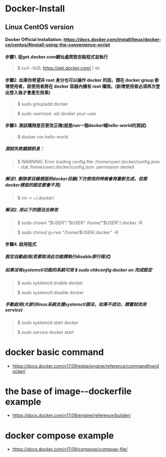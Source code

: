 # Docker-Install
## Linux CentOS version
#### Docker Official Installation: https://docs.docker.com/install/linux/docker-ce/centos/#install-using-the-convenience-script

#### 步驟1. 從get.docker.com網址處爬取安裝程式並執行
> $ curl -fsSL https://get.docker.com/ | sh

#### 步驟2. 如果你希望非 root 身分也可以操作 docker 的話，請在 docker group 新增使用者，該使用者將在 docker 容器內擁有 root 權限。(新增使用者必須再次登出登入後才會產生效果)
> $ sudo groupadd docker

> $ sudo usermod -aG docker your-user

#### 步驟3. 測試權限是否更改正確(就是run一個docker喊hello-world的測試)
> $ docker run hello-world

##### 測試失敗錯誤訊息：
> $ WARNING: Error loading config file: /home/user/.docker/config.json - stat /home/user/.docker/config.json: permission denied

##### 解法1. 刪除家目錄裡面的docker目錄(下次使用的時候會再重新生成，但是docker裡面的設定都會不見)
> $ rm -r ~/.docker/ 

##### 解法2. 用以下的語法去修改 
> $ sudo chown "$USER":"$USER" /home/"$USER"/.docker -R

> $ sudo chmod g+rwx "/home/$USER/.docker" -R

#### 步驟4. 啟用程式

##### 設定自動啟用(若要取消此功能請執行disable那行程式)
##### 如果沒有systemctl功能的系統可用 $ sudo chkconfig docker on 完成設定
> $ sudo systemctl enable docker

> $ sudo systemctl disable docker

##### 手動啟用(大部分linux系統支援systemctl語法，如果不成功，請嘗試改用service)
> $ sudo systemctl start docker

> $ sudo service docker start

# docker basic command
- https://docs.docker.com/v17.09/edge/engine/reference/commandline/docker/

# the base of image--dockerfile example
- https://docs.docker.com/v17.09/engine/reference/builder/

# docker compose example
- https://docs.docker.com/v17.09/compose/compose-file/
